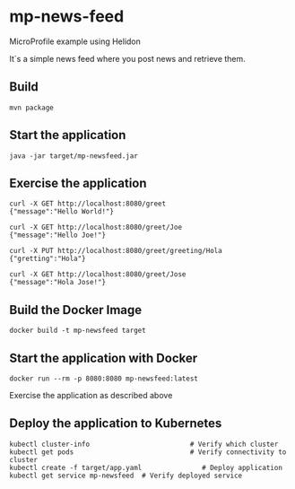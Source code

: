 
# mp-news-feed

MicroProfile example using Helidon

It´s a simple news feed where you post news and retrieve them.

## Build

```
mvn package
```

## Start the application

```
java -jar target/mp-newsfeed.jar
```

## Exercise the application

```
curl -X GET http://localhost:8080/greet
{"message":"Hello World!"}

curl -X GET http://localhost:8080/greet/Joe
{"message":"Hello Joe!"}

curl -X PUT http://localhost:8080/greet/greeting/Hola
{"gretting":"Hola"}

curl -X GET http://localhost:8080/greet/Jose
{"message":"Hola Jose!"}
```

## Build the Docker Image

```
docker build -t mp-newsfeed target
```

## Start the application with Docker

```
docker run --rm -p 8080:8080 mp-newsfeed:latest
```

Exercise the application as described above

## Deploy the application to Kubernetes

```
kubectl cluster-info                         # Verify which cluster
kubectl get pods                             # Verify connectivity to cluster
kubectl create -f target/app.yaml               # Deploy application
kubectl get service mp-newsfeed  # Verify deployed service
```
